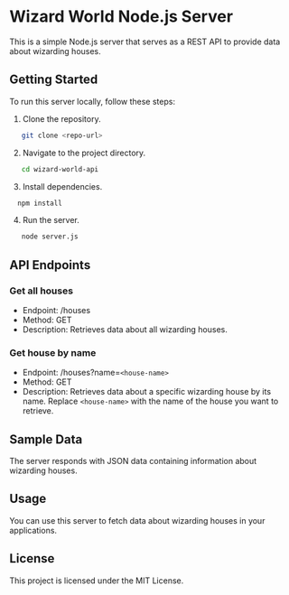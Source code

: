 # Wizard World Node.js Server

This is a simple Node.js server that serves as a REST API to provide data about wizarding houses.

## Getting Started

To run this server locally, follow these steps:

1. Clone the repository.

```bash
   git clone <repo-url>
   ```
2. Navigate to the project directory.

```bash
   cd wizard-world-api
   ```
 
3. Install dependencies.

```bash
  npm install
   ```

4. Run the server.

```bash
   node server.js
   ```

## API Endpoints

### Get all houses

- Endpoint: /houses
- Method: GET
- Description: Retrieves data about all wizarding houses.

### Get house by name

- Endpoint: /houses?name=`<house-name>`
- Method: GET
- Description: Retrieves data about a specific wizarding house by its name. Replace `<house-name>` with the name of the house you want to retrieve.

## Sample Data

The server responds with JSON data containing information about wizarding houses.

## Usage

You can use this server to fetch data about wizarding houses in your applications.



## License

This project is licensed under the MIT License.
